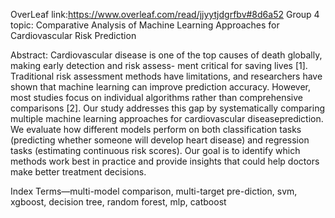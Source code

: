 

OverLeaf link:https://www.overleaf.com/read/jjyytjdgrfbv#8d6a52
Group 4 topic: Comparative Analysis of Machine Learning Approaches for Cardiovascular Risk Prediction

Abstract:
Cardiovascular disease is one of the top causes of death globally, making early detection and risk assess- ment critical for saving lives [1]. Traditional risk assessment methods have limitations, and researchers have shown that machine learning can improve prediction accuracy. 
However, most studies focus on individual algorithms rather than comprehensive comparisons [2]. Our study addresses this gap by systematically comparing multiple machine learning approaches for cardiovascular diseaseprediction. We evaluate how different models perform on both classification tasks (predicting whether someone will develop heart disease) and regression tasks (estimating continuous risk scores). Our goal is to identify which methods work best in practice and provide insights that could help doctors make better treatment decisions.

Index Terms—multi-model comparison, multi-target pre-diction, svm, xgboost, decision tree, random forest, mlp, catboost
